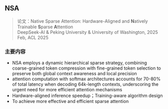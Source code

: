 ## NSA
> 论文：Native Sparse Attention: Hardware-Aligned and **N**atively Trainable **S**parse **A**ttention  
> DeepSeek-AI & Peking University & University of Washington, 2025 Feb, ACL 2025

### 主要内容
- NSA employs a dynamic hierarchical sparse strategy, combining coarse-grained token compression with fine-grained token selection to preserve both global context awareness and local precision
- attention computation with softmax architectures accounts for 70-80% of total latency when decoding 64k-length contexts, underscoring the urgent need for more efficient attention mechanisms
- Hardware-aligned inference speedup；Training-aware algorithm design
- To achieve more effective and efficient sparse attention
